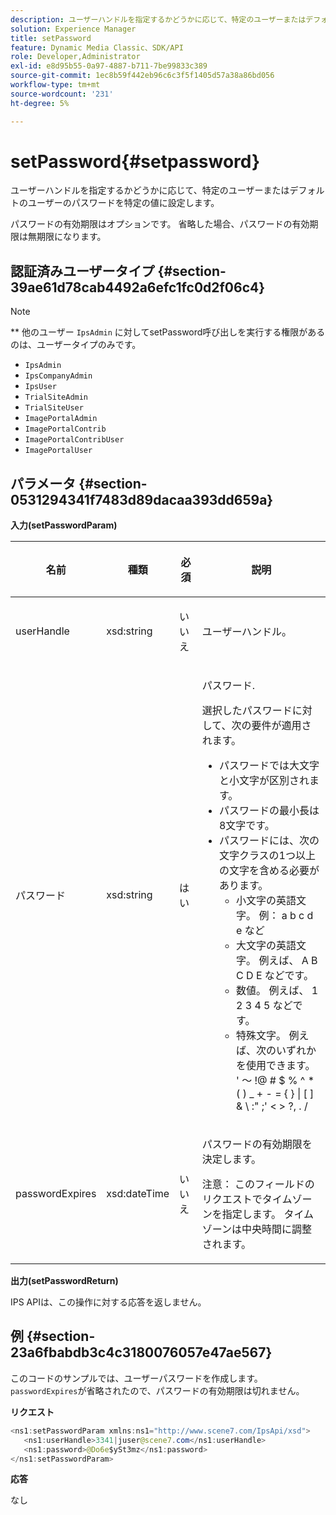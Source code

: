 ```yaml
---
description: ユーザーハンドルを指定するかどうかに応じて、特定のユーザーまたはデフォルトのユーザーのパスワードを特定の値に設定します。
solution: Experience Manager
title: setPassword
feature: Dynamic Media Classic、SDK/API
role: Developer,Administrator
exl-id: e8d95b55-0a97-4887-b711-7be99833c389
source-git-commit: 1ec8b59f442eb96c6c3f5f1405d57a38a86bd056
workflow-type: tm+mt
source-wordcount: '231'
ht-degree: 5%

---
```


# setPassword{#setpassword}

ユーザーハンドルを指定するかどうかに応じて、特定のユーザーまたはデフォルトのユーザーのパスワードを特定の値に設定します。

パスワードの有効期限はオプションです。 省略した場合、パスワードの有効期限は無期限になります。

## 認証済みユーザータイプ {#section-39ae61d78cab4492a6efc1fc0d2f06c4}

>[!NOTE]
>
>** 他のユーザー `IpsAdmin` に対してsetPassword呼び出しを実行する権限があるのは、ユーザータイプのみです。

* `IpsAdmin`
* `IpsCompanyAdmin`
* `IpsUser`
* `TrialSiteAdmin`
* `TrialSiteUser`
* `ImagePortalAdmin`
* `ImagePortalContrib`
* `ImagePortalContribUser`
* `ImagePortalUser`

## パラメータ {#section-0531294341f7483d89dacaa393dd659a}

**入力(setPasswordParam)**

<table id="table_BF54512811344E0B979C5070354E8048"> 
 <thead> 
  <tr> 
   <th colname="col1" class="entry"> <p>名前 </p> </th> 
   <th colname="col2" class="entry"> <p>種類 </p> </th> 
   <th colname="col3" class="entry"> <p>必須 </p> </th> 
   <th colname="col4" class="entry"> <p>説明 </p> </th> 
  </tr> 
 </thead>
 <tbody> 
  <tr> 
   <td colname="col1"> <p> <span class="codeph"> <span class="varname"> userHandle  </span> </span> </p> </td> 
   <td colname="col2"> <p> <span class="codeph"> xsd:string  </span> </p> </td> 
   <td colname="col3"> <p>いいえ </p> </td> 
   <td colname="col4"> <p>ユーザーハンドル。 </p> </td> 
  </tr> 
  <tr> 
   <td colname="col1"> <p> <span class="codeph"> <span class="varname"> パスワード  </span> </span> </p> </td> 
   <td colname="col2"> <p> <span class="codeph"> xsd:string  </span> </p> </td> 
   <td colname="col3"> <p>はい </p> </td> 
   <td colname="col4"> <p>パスワード. </p> <p>選択したパスワードに対して、次の要件が適用されます。 </p> <p> 
     <ul id="ul_E5BE3621127C476788412174584075B3"> 
      <li id="li_0132852AFD774659A0224C450F19418C">パスワードでは大文字と小文字が区別されます。 </li> 
      <li id="li_71224B3A89C8461AB689BAD383EC8CEA">パスワードの最小長は8文字です。 </li> 
      <li id="li_C21B6843EA734D1ABE0580185F775408">パスワードには、次の文字クラスの1つ以上の文字を含める必要があります。 
       <ul id="ul_D5D3911AD6214035BBD2AB8350A459C7"> 
        <li id="li_6E3F084100104F2CBCF130EF8852C7B7">小文字の英語文字。 例： <span class="codeph"> a b c d e </span>など </li> 
        <li id="li_1FDED8D7348842BC857320D797D41217">大文字の英語文字。 例えば、 <span class="codeph"> A B C D E </span>などです。 </li> 
        <li id="li_C3C4D5412AA749F3B78F37B2B696CF80">数値。 例えば、 <span class="codeph"> 1 2 3 4 5 </span>などです。 </li> 
        <li id="li_2730798F26E74B878BEDE510CD06D8DD">特殊文字。 例えば、次のいずれかを使用できます。<span class="codeph"> ' ～ !@ # $ % ^ * ( ) _ + - = { } | [ ] &amp; \ :" ;' &lt; &gt; ?, . / </span> </li> 
       </ul> </li> 
     </ul> </p> </td> 
  </tr> 
  <tr> 
   <td colname="col1"> <p> <span class="codeph"> <span class="varname"> passwordExpires  </span> </span> </p> </td> 
   <td colname="col2"> <p> <span class="codeph"> xsd:dateTime  </span> </p> </td> 
   <td colname="col3"> <p>いいえ </p> </td> 
   <td colname="col4"> <p>パスワードの有効期限を決定します。 <p>注意： このフィールドのリクエストでタイムゾーンを指定します。 タイムゾーンは中央時間に調整されます。 </p> </p> </td> 
  </tr> 
 </tbody> 
</table>

**出力(setPasswordReturn)**

IPS APIは、この操作に対する応答を返しません。

## 例 {#section-23a6fbabdb3c4c3180076057e47ae567}

このコードのサンプルでは、ユーザーパスワードを作成します。 `passwordExpires`が省略されたので、パスワードの有効期限は切れません。

**リクエスト**

```java
<ns1:setPasswordParam xmlns:ns1="http://www.scene7.com/IpsApi/xsd">  
   <ns1:userHandle>3341|juser@scene7.com</ns1:userHandle> 
   <ns1:password>@Do6e$ySt3mz</ns1:password> 
</ns1:setPasswordParam>
```

**応答**

なし
